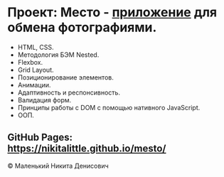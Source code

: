 # Проект: Место - [приложение](https://mazouraw.github.io/mesto/) для обмена фотографиями.

- HTML, CSS.
- Методология БЭМ Nested.
- Flexbox.
- Grid Layout.
- Позиционирование элементов.
- Анимации.
- Адаптивность и респонсивность.
- Валидация форм.
- Принципы работы с DOM с помощью нативного JavaScript.
- ООП.

## GitHub Pages: https://nikitalittle.github.io/mesto/

© Маленький Никита Денисович

